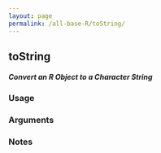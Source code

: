 ```yaml
---
layout: page
permalink: /all-base-R/toString/
---
```


## __toString__

#### _Convert an R Object to a Character String_

### Usage

### Arguments

### Notes
